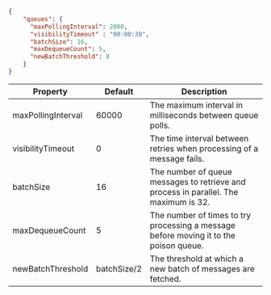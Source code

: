```json
{
    "queues": {
      "maxPollingInterval": 2000,
      "visibilityTimeout" : "00:00:30",
      "batchSize": 16,
      "maxDequeueCount": 5,
      "newBatchThreshold": 8
    }
}
```


|      Property      |   Default   |                                      Description                                      |
|--------------------|-------------|---------------------------------------------------------------------------------------|
| maxPollingInterval |    60000    |               The maximum interval in milliseconds between queue polls.               |
| visibilityTimeout  |      0      |         The time interval between retries when processing of a message fails.         |
|     batchSize      |     16      | The number of queue messages to retrieve and process in parallel. The maximum is 32.  |
|  maxDequeueCount   |      5      | The number of times to try processing a message before moving it to the poison queue. |
| newBatchThreshold  | batchSize/2 |              The threshold at which a new batch of messages are fetched.              |

